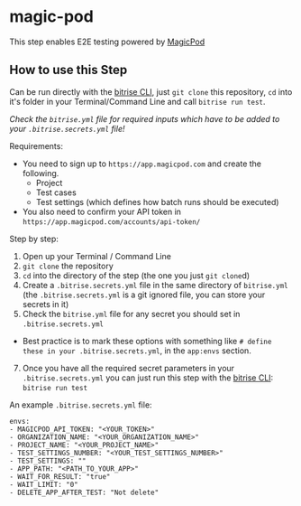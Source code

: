 # magic-pod

This step enables E2E testing powered by [MagicPod](https://magicpod.com)


## How to use this Step

Can be run directly with the [bitrise CLI](https://github.com/bitrise-io/bitrise),
just `git clone` this repository, `cd` into it's folder in your Terminal/Command Line
and call `bitrise run test`.

*Check the `bitrise.yml` file for required inputs which have to be
added to your `.bitrise.secrets.yml` file!*

Requirements:

- You need to sign up to `https://app.magicpod.com` and create the following.
  - Project
  - Test cases
  - Test settings (which defines how batch runs should be executed)
- You also need to confirm your API token in `https://app.magicpod.com/accounts/api-token/`

Step by step:

1. Open up your Terminal / Command Line
2. `git clone` the repository
3. `cd` into the directory of the step (the one you just `git clone`d)
5. Create a `.bitrise.secrets.yml` file in the same directory of `bitrise.yml`
   (the `.bitrise.secrets.yml` is a git ignored file, you can store your secrets in it)
6. Check the `bitrise.yml` file for any secret you should set in `.bitrise.secrets.yml`
  * Best practice is to mark these options with something like `# define these in your .bitrise.secrets.yml`, in the `app:envs` section.
7. Once you have all the required secret parameters in your `.bitrise.secrets.yml` you can just run this step with the [bitrise CLI](https://github.com/bitrise-io/bitrise): `bitrise run test`

An example `.bitrise.secrets.yml` file:

```
envs:
- MAGICPOD_API_TOKEN: "<YOUR_TOKEN>"
- ORGANIZATION_NAME: "<YOUR_ORGANIZATION_NAME>"
- PROJECT_NAME: "<YOUR_PROJECT_NAME>"
- TEST_SETTINGS_NUMBER: "<YOUR_TEST_SETTINGS_NUMBER>"
- TEST_SETTINGS: ""
- APP_PATH: "<PATH_TO_YOUR_APP>"
- WAIT_FOR_RESULT: "true"
- WAIT_LIMIT: "0"
- DELETE_APP_AFTER_TEST: "Not delete"
```
